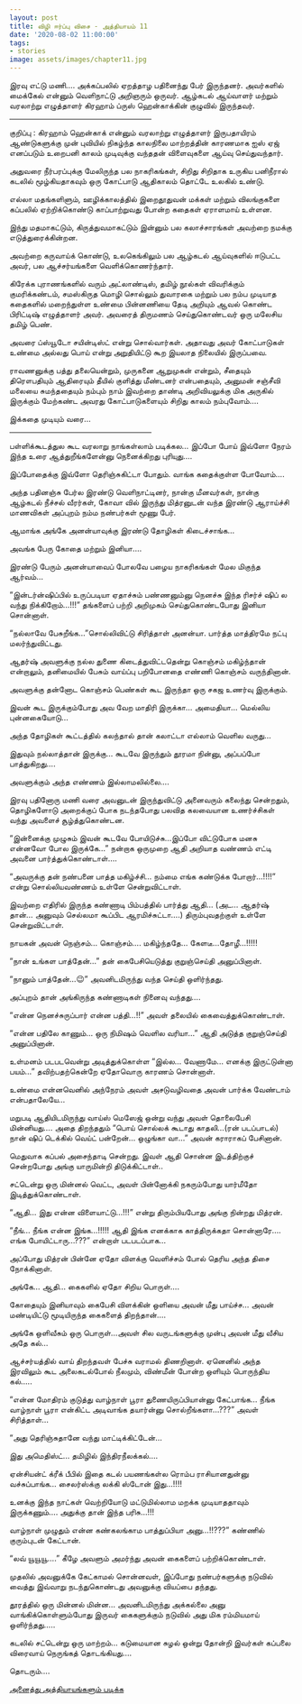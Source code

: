 ```yaml
---
layout: post
title: விழி ஈர்ப்பு விசை - அத்தியாயம் 11
date: '2020-08-02 11:00:00'
tags:
- stories
image: assets/images/chapter11.jpg
---
```

இரவு எட்டு மணி….
அக்கப்பலில் ஏறத்தாழ பதினைந்து பேர் இருந்தனர். அவர்களில் மைக்கேல் என்னும் வெளிநாட்டு அறிஞரும் ஒருவர். ஆழ்கடல் ஆய்வாளர் மற்றும் வரலாற்று எழுத்தாளர் கிரஹாம் ப்ருஸ் ஹென்காக்கின் குழுவில் இருந்தவர்.

<hr style="width:50%;height:2px;border-width:0;color:gray;background-color:gray" >
குறிப்பு :
கிரஹாம் ஹென்காக் என்னும் வரலாற்று எழுத்தாளர் இருபதாயிரம் ஆண்டுகளுக்கு முன் புவியில் நிகழ்ந்த காலநிலை மாற்றத்தின் காரணமாக ஐஸ் ஏஜ் எனப்படும் உறைபனி காலம்  முடிவுக்கு வந்ததன் விளைவுகளை ஆய்வு செய்துவந்தார்.

அதுவரை நீர்பரப்புக்கு மேலிருந்த பல நாகரிகங்கள், சிறிது சிறிதாக உருகிய பனிநீரால் கடலில் மூழ்கியதாகவும் ஒரு கோட்பாடு ஆதிகாலம் தொட்டே உலகில் உண்டு.

எல்லா மதங்களிளும், ஊழிக்காலத்தில் இறைதூதுவன் மக்கள் மற்றும் விலங்குகளை கப்பலில் ஏற்றிக்கொண்டு காப்பாற்றுவது போன்ற கதைகள் ஏராளமாய் உள்ளன.

இந்து மதமாகட்டும், கிருத்துவமாகட்டும் இன்னும் பல கலாச்சாரங்கள் அவற்றை நமக்கு எடுத்துரைக்கின்றன.

அவற்றை கருவாய்க் கொண்டு, உலகெங்கிலும் பல ஆழ்கடல் ஆய்வுகளில் ஈடுபட்ட அவர், பல ஆச்சர்யங்களை வெளிக்கொணர்ந்தார்.

கிரேக்க புராணங்களில் வரும் அட்லாண்டிஸ், தமிழ் நூல்கள் விவரிக்கும் குமரிக்கண்டம், சமஸ்கிருத மொழி சொல்லும் துவாரகை மற்றும் பல நம்ப முடியாத கதைகளில் மறைந்துள்ள உண்மை பின்னணியை தேடி அறியும் ஆவல் கொண்ட பிரிட்டிஷ் எழுத்தாளர் அவர். அவரைத் திருமணம் செய்துகொண்டவர் ஒரு மலேசிய தமிழ் பெண்.

அவரை ப்ஸ்யூடோ சயின்டிஸ்ட் என்று சொல்வார்கள். அதாவது அவர் கோட்பாடுகள் உண்மை அல்லது பொய் என்று அறுதியிட்டு கூற இயலாத நிலையில் இருப்பவை.

ராவணனுக்கு பத்து தலையென்றும், முருகனை ஆறுமுகன் என்றும், சீதையும் திரௌபதியும் ஆதிரையும் தீயில் குளித்து மீண்டனர் என்பதையும், அனுமன் சஞ்சீவி மலையை சுமந்ததையும் நம்பும் நாம் இவற்றை தாண்டி அறிவியலுக்கு மிக அருகில் இருக்கும் மேற்கண்ட அவரது கோட்பாடுகளையும் சிறிது காலம் நம்புவோம்….

இக்கதை முடியும் வரை…
<hr style="width:50%;height:2px;border-width:0;color:gray;background-color:gray" >

பள்ளிக்கூடத்துல கூட வரலாறு நாங்கள்லாம் படிக்கல… இப்போ போய் இவ்ளோ நேரம் இந்த உரை ஆத்துறீங்களேன்னு நெனைக்கிறது புரியுது….

இப்போதைக்கு இவ்ளோ தெரிஞ்சுகிட்டா போதும். வாங்க கதைக்குள்ள போவோம்….

அந்த பதினஞ்சு பேர்ல இரண்டு வெளிநாட்டினர், நான்கு மீனவர்கள், நான்கு ஆழ்கடல் நீச்சல் வீரர்கள், கோவா வில் இருந்து மித்ரனுடன் வந்த இரண்டு ஆராய்ச்சி மாணவிகள் அப்புறம் நம்ம நண்பர்கள் மூணு பேர்.

ஆமாங்க அங்கே அனன்யாவுக்கு இரண்டு தோழிகள் கிடைச்சாங்க…

அவங்க பேரு கோதை மற்றும் இனியா.…

இரண்டு பேரும் அனன்யாவைப் போலவே பழைய நாகரிகங்கள் மேல மிகுந்த ஆர்வம்…

“இன்டர்ன்ஷிப்பில் உருப்படியா ஏதாச்சும் பண்ணனும்னு நெனச்சு இந்த ரிசர்ச் ஷிப் ல வந்து நிக்கிறோம்…!!!” தங்களைப் பற்றி அறிமுகம் செய்துகொண்டபோது இனியா சொன்னாள்.

“நல்லாவே பேசுறீங்க…”சொல்லிவிட்டு சிரித்தாள் அனன்யா. பார்த்த மாத்திரமே நட்பு மலர்ந்துவிட்டது.

ஆதர்ஷ் அவளுக்கு நல்ல துணை கிடைத்துவிட்டதென்று கொஞ்சம் மகிழ்ந்தான் என்றாலும், தனிமையில் பேசும் வாய்ப்பு பறிபோனதை எண்ணி கொஞ்சம் வருந்தினான்.

அவளுக்கு தன்னோட கொஞ்சம் பெண்கள் கூட இருந்தா ஒரு சகஜ உணர்வு இருக்கும்.

இவன் கூட இருக்கும்போது அவ வேற மாதிரி இருக்கா… அமைதியா… மெல்லிய புன்னகையோடு…

அந்த தோழிகள் கூட்டத்தில் கலந்தால் தான் கலாட்டா எல்லாம் வெளில வருது…

இதுவும் நல்லாத்தான் இருக்கு… கூடவே இருந்தும் தூரமா நின்னு, அப்பப்போ பாத்துகிறது….

அவளுக்கும் அந்த எண்ணம் இல்லாமலில்லை….

இரவு பதினோரு மணி வரை அவனுடன் இருந்துவிட்டு அனைவரும் கலைந்து சென்றதும், தொழிகளோடு அறைக்குப் போக நடந்தபோது பலவித கலவையான உணர்ச்சிகள் வந்து அவளைச் சூழ்த்துகொண்டன.

“இன்னைக்கு முழுசும் இவன் கூடவே போயிடுச்சு…இப்போ விட்டுபோக மனசு என்னவோ போல இருக்கே…” நன்றாக ஒருமுறை ஆதி அறியாத வண்ணம் எட்டி அவனை பார்த்துக்கொண்டாள்….

“அவருக்கு தன் நண்பனை பாத்த மகிழ்ச்சி… நம்மை எங்க கண்டுக்க போறார்…!!!!” என்று சொல்லியவண்ணம் உள்ளே சென்றுவிட்டாள்.

இவற்றை எதிரில் இருந்த கண்ணாடி பிம்பத்தில் பார்த்து ஆதி… (அட… ஆதர்ஷ் தான்… அனுவும் செல்லமா கூப்பிட ஆரமிச்சுட்டா….) திரும்புவதற்குள் உள்ளே சென்றுவிட்டாள்.

நாயகன் அவன் நெஞ்சம்… கொஞ்சம்…. மகிழ்ந்ததே… கேளடீ…தோழீ…!!!!!

“நான் உங்கள பாத்தேன்…” தன் கைபேசியெடுத்து குறுஞ்செய்தி அனுப்பினாள்.

“நானும் பாத்தேன்…😉” அவனிடமிருந்து வந்த செய்தி ஒளிர்ந்தது.

அப்புறம் தான் அங்கிருந்த கண்ணாடிகள் நினைவு வந்தது….

“என்ன நெனச்சுருப்பார் என்ன பத்தி…!!” அவள் தலையில் கைவைத்துக்கொண்டாள்.

“என்ன பதிலே காணும்… ஒரு நிமிஷம் வெளில வரியா…” ஆதி அடுத்த குறுஞ்செய்தி அனுப்பினான்.

உள்மனம் படபடவென்று அடித்துக்கொள்ள “இல்ல… வேணாமே… எனக்கு இருட்டுன்னா பயம்…” தவிற்பதற்கென்றே ஏதோவொரு காரணம் சொன்னாள்.

உண்மை என்னவெனில் அந்நேரம் அவள் அசடுவழிவதை அவன் பார்க்க வேண்டாம் என்பதாலேயே…

மறுபடி ஆதியிடமிருந்து வாய்ஸ்   மெஸேஜ் ஒன்று வந்து அவள் தொலைபேசி மின்னியது…. அதை திறந்ததும் “பொய் சொல்லக் கூடாது காதலி…(ரன் படப்பாடல்) நான் ஷிப் டெக்கில் வெய்ட் பன்றேன்… ஒழுங்கா வா…” அவன் கராராகப் பேசினான்.

மெதுவாக கப்பல் அசைந்தாடி சென்றது. இவள் ஆதி சொன்ன இடத்திற்குச் சென்றபோது அங்கு யாருமின்றி திடுக்கிட்டாள்..

சட்டென்று ஒரு மின்னல் வெட்ட, அவள் பின்னோக்கி நகரும்போது யார்மீதோ இடித்துக்கொண்டாள்.

“ஆதி… இது என்ன விளையாட்டு…!!!” என்று திரும்பியபோது அங்கு நின்றது மித்ரன்.

“நீங்… நீங்க என்ன இங்க…!!!!! ஆதி இங்க எனக்காக காத்திருக்கதா சொன்னாரே…. எங்க போயிட்டாரு…???” என்றாள் படபடப்பாக…

அப்போது மித்ரன் பின்னே ஏதோ விளக்கு வெளிச்சம் போல் தெரிய அந்த திசை நோக்கினாள்.

அங்கே… ஆதி… கைகளில் ஏதோ சிறிய பொருள்….

கோதையும் இனியாவும் கைபேசி விளக்கின் ஒளியை அவன் மீது பாய்ச்ச… அவன் மண்டியிட்டு மூடியிருந்த கைகளைத் திறந்தான்….

அங்கே ஒளிவீசும் ஒரு பொருள்…அவள் சில வருடங்களுக்கு முன்பு அவன் மீது வீசிய அதே கல்…

ஆச்சர்யத்தில் வாய் திறந்தவள் பேச்சு வராமல் திணறினாள். ஏனெனில் அந்த இரவிலும் கூட அலைகடல்போல் நீலமும், விண்மீன் போன்ற ஒளியும் பொருந்திய கல்…..

“என்ன மோதிரம் குடுத்து வாழ்நாள் பூரா துணையிருப்பியான்னு கேட்பாங்க… நீங்க வாழ்நாள் பூரா என்கிட்ட அடிவாங்க தயார்ன்னு சொல்றீங்களா…???” அவள் சிரித்தாள்…

“அது தெரிஞ்சுதானே வந்து மாட்டிக்கிட்டேன்…

இது அமெதிஸ்ட்… தமிழில் இந்திரநீலக்கல்….

ஏன்சியன்ட் க்ரீக் பீபில் இதை கடல் பயணங்கள்ல ரொம்ப ராசியானதுன்னு வச்சுப்பாங்க… சைலர்ஸ்க்கு லக்கி ஸ்டோன் இது…!!!!

உனக்கு இந்த நாட்கள் வெற்றியோடு மட்டுமில்லாம மறக்க முடியாததாவும் இருக்கணும்…. அதுக்கு தான் இந்த பரிசு…!!!

வாழ்நாள் முழுதும் என்ன கண்கலங்காம பாத்துப்பியா அனு…!!???” கண்ணில் குரும்புடன் கேட்டான்.

“லவ் யூயூயூ….” கீழே அவளும் அமர்ந்து அவன் கைகளைப் பற்றிக்கொண்டாள்.

முதலில் அவனுக்கே கேட்காமல் சொன்னவள், இப்போது நண்பர்களுக்கு நடுவில் வைத்து இவ்வாறு நடந்துகொண்டது அவனுக்கு வியப்பை தந்தது.

தூரத்தில் ஒரு மின்னல் மின்ன… அவனிடமிருந்து அக்கல்லை அனு வாங்கிக்கொள்ளும்போது  இருவர் கைகளுக்கும் நடுவில் அது மிக ரம்மியமாய் ஒளிர்ந்தது…..

கடலில் சட்டென்று ஒரு மாற்றம்... கடுமையான சுழல் ஒன்று தோன்றி இவர்கள் கப்பலை விரைவாய் நெருங்கத் தொடங்கியது….

தொடரும்….

[அனைத்து அத்தியாயங்களும் படிக்க](https://www.pratheba.com/vizhi-eerppu-visai-chapter/)